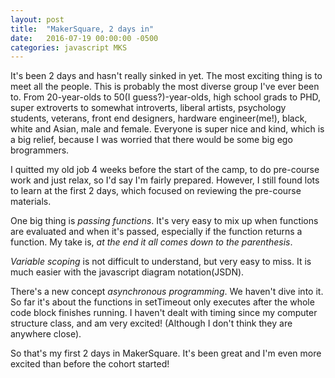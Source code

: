 ```yaml
---
layout: post
title:  "MakerSquare, 2 days in"
date:   2016-07-19 00:00:00 -0500
categories: javascript MKS
---
```


It's been 2 days and hasn't really sinked in yet. The most exciting thing is to meet all the people. This is probably the most diverse group I've ever been to. From 20-year-olds to 50(I guess?)-year-olds, high school grads to PHD, super extroverts to somewhat introverts, liberal artists, psychology students, veterans, front end designers, hardware engineer(me!), black, white and Asian, male and female. Everyone is super nice and kind, which is a big relief, because I was worried that there would be some big ego brogrammers.

I quitted my old job 4 weeks before the start of the camp, to do pre-course work and just relax, so I'd say I'm fairly prepared. However, I still found lots to learn at the first 2 days, which focused on reviewing the pre-course materials.

One big thing is *passing functions*. It's very easy to mix up when functions are evaluated and when it's passed, especially if the function returns a function. My take is, *at the end it all comes down to the parenthesis*.

*Variable scoping* is not difficult to understand, but very easy to miss. It is much easier with the javascript diagram notation(JSDN).

There's a new concept *asynchronous programming*. We haven't dive into it. So far it's about the functions in setTimeout only executes after the whole code block finishes running. I haven't dealt with timing since my computer structure class, and am very excited! (Although I don't think they are anywhere close).

So that's my first 2 days in MakerSquare. It's been great and I'm even more excited than before the cohort started!
